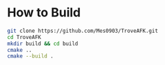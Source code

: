# How to Build

```bash
git clone https://github.com/Mes0903/TroveAFK.git
cd TroveAFK
mkdir build && cd build
cmake ..
cmake --build .
```